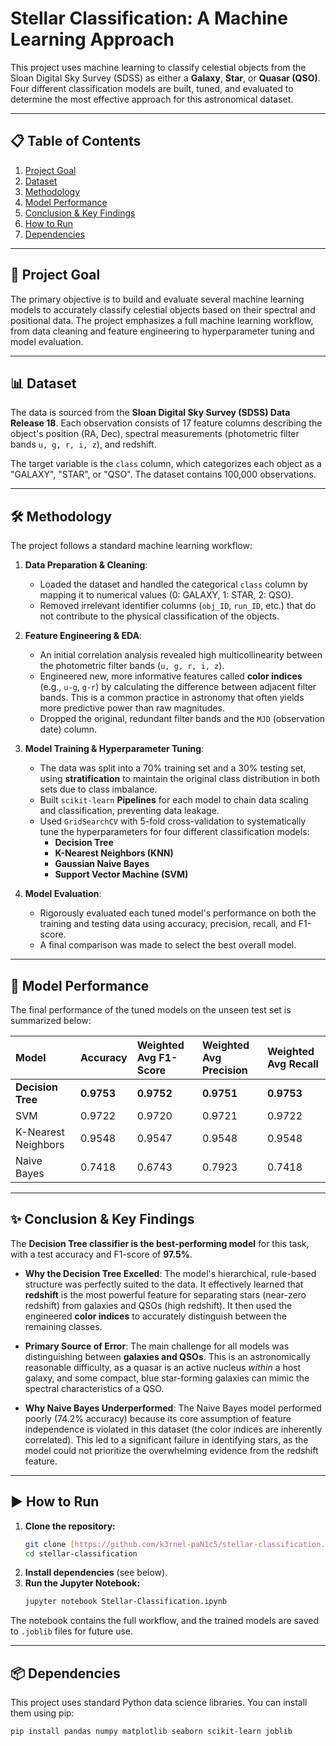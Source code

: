 # Stellar Classification: A Machine Learning Approach

This project uses machine learning to classify celestial objects from the Sloan Digital Sky Survey (SDSS) as either a **Galaxy**, **Star**, or **Quasar (QSO)**. Four different classification models are built, tuned, and evaluated to determine the most effective approach for this astronomical dataset.


---

## 📋 Table of Contents
1. [Project Goal](#-project-goal)
2. [Dataset](#-dataset)
3. [Methodology](#-methodology)
4. [Model Performance](#-model-performance)
5. [Conclusion & Key Findings](#-conclusion--key-findings)
6. [How to Run](#-how-to-run)
7. [Dependencies](#-dependencies)

---

## 🎯 Project Goal
The primary objective is to build and evaluate several machine learning models to accurately classify celestial objects based on their spectral and positional data. The project emphasizes a full machine learning workflow, from data cleaning and feature engineering to hyperparameter tuning and model evaluation.

---

## 📊 Dataset
The data is sourced from the **Sloan Digital Sky Survey (SDSS) Data Release 18**. Each observation consists of 17 feature columns describing the object's position (RA, Dec), spectral measurements (photometric filter bands `u, g, r, i, z`), and redshift.

The target variable is the `class` column, which categorizes each object as a "GALAXY", "STAR", or "QSO". The dataset contains 100,000 observations.

---

## 🛠️ Methodology

The project follows a standard machine learning workflow:

1.  **Data Preparation & Cleaning**:
    * Loaded the dataset and handled the categorical `class` column by mapping it to numerical values (0: GALAXY, 1: STAR, 2: QSO).
    * Removed irrelevant identifier columns (`obj_ID`, `run_ID`, etc.) that do not contribute to the physical classification of the objects.

2.  **Feature Engineering & EDA**:
    * An initial correlation analysis revealed high multicollinearity between the photometric filter bands (`u, g, r, i, z`).
    * Engineered new, more informative features called **color indices** (e.g., `u-g`, `g-r`) by calculating the difference between adjacent filter bands. This is a common practice in astronomy that often yields more predictive power than raw magnitudes.
    * Dropped the original, redundant filter bands and the `MJD` (observation date) column.

3.  **Model Training & Hyperparameter Tuning**:
    * The data was split into a 70% training set and a 30% testing set, using **stratification** to maintain the original class distribution in both sets due to class imbalance.
    * Built `scikit-learn` **Pipelines** for each model to chain data scaling and classification, preventing data leakage.
    * Used `GridSearchCV` with 5-fold cross-validation to systematically tune the hyperparameters for four different classification models:
        * **Decision Tree**
        * **K-Nearest Neighbors (KNN)**
        * **Gaussian Naive Bayes**
        * **Support Vector Machine (SVM)**

4.  **Model Evaluation**:
    * Rigorously evaluated each tuned model's performance on both the training and testing data using accuracy, precision, recall, and F1-score.
    * A final comparison was made to select the best overall model.

---

## 🚀 Model Performance

The final performance of the tuned models on the unseen test set is summarized below:

| Model | Accuracy | Weighted Avg F1-Score | Weighted Avg Precision | Weighted Avg Recall |
| :--- | :--- | :--- | :--- | :--- |
| **Decision Tree** | **0.9753** | **0.9752** | **0.9751** | **0.9753** |
| SVM | 0.9722 | 0.9720 | 0.9721 | 0.9722 |
| K-Nearest Neighbors | 0.9548 | 0.9547 | 0.9548 | 0.9548 |
| Naive Bayes | 0.7418 | 0.6743 | 0.7923 | 0.7418 |

---

## ✨ Conclusion & Key Findings

The **Decision Tree classifier is the best-performing model** for this task, with a test accuracy and F1-score of **97.5%**.

* **Why the Decision Tree Excelled**: The model's hierarchical, rule-based structure was perfectly suited to the data. It effectively learned that **redshift** is the most powerful feature for separating stars (near-zero redshift) from galaxies and QSOs (high redshift). It then used the engineered **color indices** to accurately distinguish between the remaining classes.

* **Primary Source of Error**: The main challenge for all models was distinguishing between **galaxies and QSOs**. This is an astronomically reasonable difficulty, as a quasar is an active nucleus *within* a host galaxy, and some compact, blue star-forming galaxies can mimic the spectral characteristics of a QSO.

* **Why Naive Bayes Underperformed**: The Naive Bayes model performed poorly (74.2% accuracy) because its core assumption of feature independence is violated in this dataset (the color indices are inherently correlated). This led to a significant failure in identifying stars, as the model could not prioritize the overwhelming evidence from the redshift feature.

---

## ▶️ How to Run

1.  **Clone the repository:**
    ```bash
    git clone [https://github.com/k3rnel-paN1c5/stellar-classification.git](https://github.com/k3rnel-paN1c5/stellar-classification.git)
    cd stellar-classification
    ```
2.  **Install dependencies** (see below).
3.  **Run the Jupyter Notebook:**
    ```bash
    jupyter notebook Stellar-Classification.ipynb
    ```
The notebook contains the full workflow, and the trained models are saved to `.joblib` files for future use.

---

## 📦 Dependencies

This project uses standard Python data science libraries. You can install them using pip:
```bash
pip install pandas numpy matplotlib seaborn scikit-learn joblib